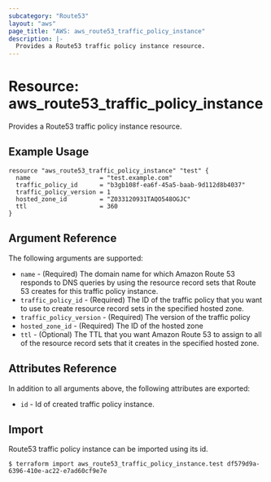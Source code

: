 ```yaml
---
subcategory: "Route53"
layout: "aws"
page_title: "AWS: aws_route53_traffic_policy_instance"
description: |-
  Provides a Route53 traffic policy instance resource.
---
```


# Resource: aws_route53_traffic_policy_instance

Provides a Route53 traffic policy instance resource.

## Example Usage

```hcl
resource "aws_route53_traffic_policy_instance" "test" {
  name                   = "test.example.com"
  traffic_policy_id      = "b3gb108f-ea6f-45a5-baab-9d112d8b4037"
  traffic_policy_version = 1
  hosted_zone_id         = "Z033120931TAQO548OGJC"
  ttl                    = 360
}
```

## Argument Reference

The following arguments are supported:

* `name` - (Required) The domain name for which Amazon Route 53 responds to DNS queries by using the resource record sets that Route 53 creates for this traffic policy instance.
* `traffic_policy_id` - (Required) The ID of the traffic policy that you want to use to create resource record sets in the specified hosted zone.
* `traffic_policy_version` - (Required) The version of the traffic policy
* `hosted_zone_id` - (Required) The ID of the hosted zone
* `ttl` - (Optional) The TTL that you want Amazon Route 53 to assign to all of the resource record sets that it creates in the specified hosted zone.

## Attributes Reference

In addition to all arguments above, the following attributes are exported:

* `id` - Id of created traffic policy instance.

## Import

Route53 traffic policy instance can be imported using its id.

```
$ terraform import aws_route53_traffic_policy_instance.test df579d9a-6396-410e-ac22-e7ad60cf9e7e
```
